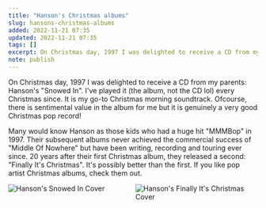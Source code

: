 ```yaml
---
title: "Hanson's Christmas albums"
slug: hansons-christmas-albums
added: 2022-11-21 07:35
updated: 2022-11-21 07:35
tags: []
excerpt: On Christmas day, 1997 I was delighted to receive a CD from my parents.
note: publish
---
```


On Christmas day, 1997 I was delighted to receive a CD from my parents: Hanson's "Snowed In". I've played it (the album, not the CD lol) every Christmas since. It is my go-to Christmas morning soundtrack. Ofcourse, there is sentimental value in the album for me but it is genuinely a very good Christmas pop record! 

Many would know Hanson as those kids who had a huge hit "MMMBop" in 1997. Their subsequent albums never achieved the commercial success of "Middle Of Nowhere" but have been writing, recording and touring ever since. 20 years after their first Christmas album, they released a second: "Finally It's Christmas". It's possibly better than the first. If you like pop artist Christmas albums, check them out.

<div style="display:grid; grid-template-columns: repeat(2, 1fr); gap: 10px;">
	<img src="/images/hanson-snowed-in.jpg" alt="Hanson's Snowed In Cover"/>
	<img src="/images/hanson-finally.jpg" alt="Hanson's Finally It's Christmas Cover"/>
</div>
